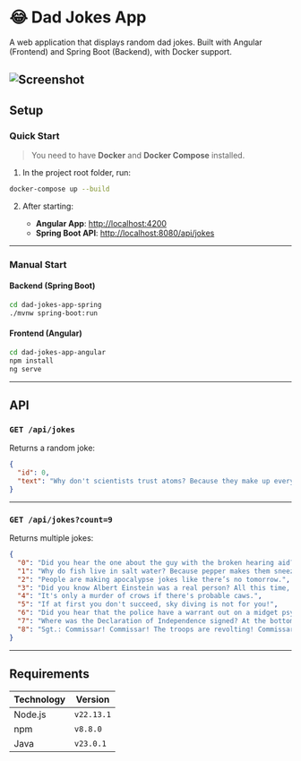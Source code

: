 
# 😂 Dad Jokes App

A web application that displays random dad jokes. Built with Angular (Frontend) and Spring Boot (Backend), with Docker support.

![Screenshot](assetsimages/main_page.png)
---

##  Setup

###  Quick Start

> You need to have **Docker** and **Docker Compose** installed.

1. In the project root folder, run:

```bash
docker-compose up --build
````

2. After starting:

   *  **Angular App**: [http://localhost:4200](http://localhost:4200)
   *  **Spring Boot API**: [http://localhost:8080/api/jokes](http://localhost:8080/api/jokes)

---

###  Manual Start

####  Backend (Spring Boot)

```bash
cd dad-jokes-app-spring
./mvnw spring-boot:run
```

####  Frontend (Angular)

```bash
cd dad-jokes-app-angular
npm install
ng serve
```

---

##  API

### `GET /api/jokes`

Returns a random joke:

```json
{
  "id": 0,
  "text": "Why don't scientists trust atoms? Because they make up everything!"
}
```

---

### `GET /api/jokes?count=9`

Returns multiple jokes:

```json
{
  "0": "Did you hear the one about the guy with the broken hearing aid? Neither did he.",
  "1": "Why do fish live in salt water? Because pepper makes them sneeze!",
  "2": "People are making apocalypse jokes like there’s no tomorrow.",
  "3": "Did you know Albert Einstein was a real person? All this time, I thought he was just a theoretical physicist!",
  "4": "It's only a murder of crows if there's probable caws.",
  "5": "If at first you don't succeed, sky diving is not for you!",
  "6": "Did you hear that the police have a warrant out on a midget psychic ripping people off? It reads “Small medium at large.”",
  "7": "Where was the Declaration of Independence signed? At the bottom!",
  "8": "Sgt.: Commissar! Commissar! The troops are revolting! Commissar: Well, you’re pretty repulsive yourself."
}
```

---

##  Requirements

| Technology | Version    |
| ---------- | ---------- |
| Node.js    | `v22.13.1` |
| npm        | `v8.8.0`   |
| Java       | `v23.0.1`  |


